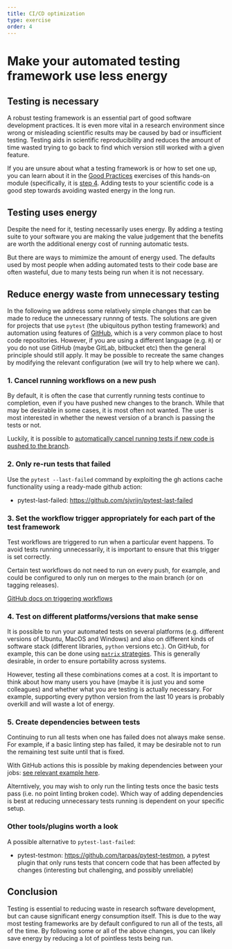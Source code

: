 ```yaml
---
title: CI/CD optimization
type: exercise
order: 4
---
```


# Make your automated testing framework use less energy

## Testing is necessary
A robust testing framework is an essential part of good software development practices. It is even more vital in a research environment since wrong or misleading scientific results may be caused by bad or insufficient testing. Testing aids in scientific reproducibility and reduces the amount of time wasted trying to go back to find which version still worked with a given feature.

If you are unsure about what a testing framework is or how to set one up, you can learn about it in the [Good Practices](exercises_good-practices) exercises of this hands-on module (specifically, it is [step 4](exercises_good-practices#_4-testing). Adding tests to your scientific code is a good step towards avoiding wasted energy in the long run.


## Testing uses energy
Despite the need for it, testing necessarily uses energy. By adding a testing suite to your software you are making the value judgement that the benefits are worth the additional energy cost of running automatic tests.

But there are ways to mimimize the amount of energy used.
The defaults used by most people when adding automated tests to their code base are often wasteful, due to many tests being run when it is not necessary.

## Reduce energy waste from unnecessary testing
In the following we address some relatively simple changes that can be made to reduce the unnecessary runnng of tests.
The solutions are given for projects that use `pytest` (the ubiquitous python testing framework) and automation using features of [GitHub](www.github.com), which is a very common place to host code repositories. However, if you are using a different language (e.g. `R`) or you do not use GitHub (maybe GitLab, bitbucket etc) then the general principle should still apply. It may be possible to recreate the same changes by modifying the relevant configuration (we will try to help where we can).

### 1. Cancel running workflows on a new push
By default, it is often the case that currently running tests continue to completion, even if you have pushed new changes to the branch. While that may be desirable in some cases, it is most often not wanted. The user is most interested in whether the newest version of a branch is passing the tests or not.

Luckily, it is possible to [automatically cancel running tests if new code is pushed to the branch](https://docs.github.com/en/enterprise-cloud@latest/actions/writing-workflows/choosing-what-your-workflow-does/control-the-concurrency-of-workflows-and-jobs#example-using-concurrency-and-the-default-behavior).

### 2. Only re-run tests that failed
Use the `pytest --last-failed` command by exploiting the gh actions cache functionality using a ready-made github action:
* pytest-last-failed: <https://github.com/sjvrijn/pytest-last-failed>

### 3. Set the workflow trigger appropriately for each part of the test framework
Test workflows are triggered to run when a particular event happens. To avoid tests running unnecessarily, it is important to ensure that this trigger is set correctly.

Certain test workflows do not need to run on every push, for example, and could be configured to only run on merges to the main branch (or on tagging releases).

[GitHub docs on triggering workflows](https://docs.github.com/en/actions/writing-workflows/choosing-when-your-workflow-runs/events-that-trigger-workflows)


### 4. Test on different platforms/versions that make sense
It is possible to run your automated tests on several platforms (e.g. different versions of Ubuntu, MacOS and Windows) and also on different kinds of software stack (different libraries, `python` versions etc.). On GitHub, for example, this can be done using [`matrix` strategies](https://docs.github.com/en/actions/writing-workflows/choosing-what-your-workflow-does/running-variations-of-jobs-in-a-workflow). This is generally desirable, in order to ensure portability across systems.

However, testing all these combinations comes at a cost. It is important to think about how many users you have (maybe it is just you and some colleagues) and whether what you are testing is actually necessary. For example, supporting every python version from the last 10 years is probably overkill and will waste a lot of energy.


### 5. Create dependencies between tests

Continuing to run all tests when one has failed does not always make sense. For example, if a basic linting step has failed, it may be desirable not to run the remaining test suite until that is fixed.

With GitHub actions this is possible by making dependencies between your jobs: [see relevant example here](https://docs.github.com/en/actions/writing-workflows/choosing-what-your-workflow-does/using-jobs-in-a-workflow#example-requiring-successful-dependent-jobs).

Alterntively, you may wish to only run the linting tests once the basic tests pass (i.e. no point linting broken code). Which way of adding dependencies is best at reducing unnecessary tests running is dependent on your specific setup.


### Other tools/plugins worth a look

A possible alternative to `pytest-last-failed`:
* pytest-testmon: <https://github.com/tarpas/pytest-testmon>, a pytest plugin that only runs tests that concern code that has been affected by changes (interesting but challenging, and possibly unreliable)


## Conclusion
Testing is essential to reducing waste in research software development, but can cause significant energy consumption itself. This is due to the way most testing frameworks are by default configured to run all of the tests, all of the time. By following some or all of the above changes, you can likely save energy by reducing a lot of pointless tests being run.

